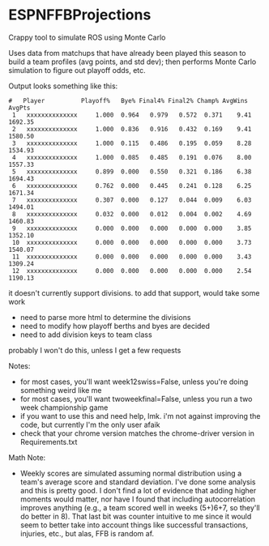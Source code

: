 # ESPNFFBProjections
Crappy tool to simulate ROS using Monte Carlo

Uses data from matchups that have already been played this season to build a team profiles (avg points, and std dev);
then performs Monte Carlo simulation to figure out playoff odds, etc.

Output looks something like this:

```
#   Player          Playoff%   Bye% Final4% Final2% Champ% AvgWins  AvgPts
 1   xxxxxxxxxxxxxx     1.000  0.964   0.979   0.572  0.371    9.41 1692.35
 2   xxxxxxxxxxxxxx     1.000  0.836   0.916   0.432  0.169    9.41 1580.50
 3   xxxxxxxxxxxxxx     1.000  0.115   0.486   0.195  0.059    8.28 1534.93
 4   xxxxxxxxxxxxxx     1.000  0.085   0.485   0.191  0.076    8.00 1557.33
 5   xxxxxxxxxxxxxx     0.899  0.000   0.550   0.321  0.186    6.38 1694.43
 6   xxxxxxxxxxxxxx     0.762  0.000   0.445   0.241  0.128    6.25 1671.34
 7   xxxxxxxxxxxxxx     0.307  0.000   0.127   0.044  0.009    6.03 1494.01
 8   xxxxxxxxxxxxxx     0.032  0.000   0.012   0.004  0.002    4.69 1460.83
 9   xxxxxxxxxxxxxx     0.000  0.000   0.000   0.000  0.000    3.85 1352.10
 10  xxxxxxxxxxxxxx     0.000  0.000   0.000   0.000  0.000    3.73 1540.07
 11  xxxxxxxxxxxxxx     0.000  0.000   0.000   0.000  0.000    3.43 1309.24
 12  xxxxxxxxxxxxxx     0.000  0.000   0.000   0.000  0.000    2.54 1190.13
```

it doesn't currently support divisions. to add that support, would take some work 
* need to parse more html to determine the divisions
* need to modify how playoff berths and byes are decided
* need to add division keys to team class

probably I won't do this, unless I get a few requests


Notes:
* for most cases, you'll want week12swiss=False, unless you're doing something weird like me
* for most cases, you'll want twoweekfinal=False, unless you run a two week championship game
* if you want to use this and need help, lmk. i'm not against improving the code, but currently I'm the only user afaik
* check that your chrome version matches the chrome-driver version in Requirements.txt

Math Note:
* Weekly scores are simulated assuming normal distribution using a team's average score and standard deviation. I've done some analysis and this is pretty good. I don't find a lot of evidence that adding higher moments would matter, nor have I found that including autocorrelation improves anything (e.g., a team scored well in weeks (5+)6+7, so they'll do better in 8). That last bit was counter intuitive to me since it would seem to better take into account things like successful transactions, injuries, etc., but alas, FFB is random af.
